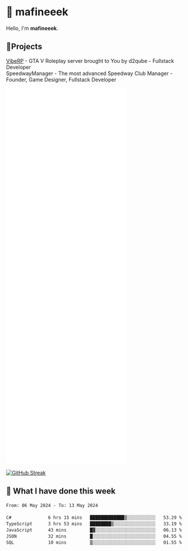 # 👋 mafineeek
Hello, I'm **mafineeek**.

## 📝Projects

[VibeRP](https://v-rp.pl) - GTA V Roleplay server brought to You by d2qube - Fullstack Developer<br/>
SpeedwayManager - The most advanced Speedway Club Manager - Founder, Game Designer, Fullstack Developer


![](./github-metrics.svg)

[![GitHub Streak](https://streak-stats.demolab.com/?user=mafineeek)](https://git.io/streak-stats)

## 📰 What I have done this week
<!--START_SECTION:waka-->

```txt
From: 06 May 2024 - To: 13 May 2024

C#              6 hrs 15 mins   █████████████▒░░░░░░░░░░░   53.29 %
TypeScript      3 hrs 53 mins   ████████▒░░░░░░░░░░░░░░░░   33.19 %
JavaScript      43 mins         █▓░░░░░░░░░░░░░░░░░░░░░░░   06.13 %
JSON            32 mins         █░░░░░░░░░░░░░░░░░░░░░░░░   04.55 %
SQL             10 mins         ▒░░░░░░░░░░░░░░░░░░░░░░░░   01.55 %
```

<!--END_SECTION:waka-->
